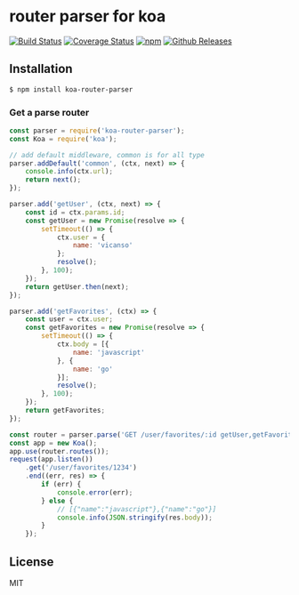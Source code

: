 # router parser for koa

[![Build Status](https://travis-ci.org/vicanso/koa-router-parser.svg?style=flat-square)](https://travis-ci.org/vicanso/koa-router-parser)
[![Coverage Status](https://img.shields.io/coveralls/vicanso/koa-router-parser/master.svg?style=flat)](https://coveralls.io/r/vicanso/koa-router-parser?branch=master)
[![npm](http://img.shields.io/npm/v/koa-router-parser.svg?style=flat-square)](https://www.npmjs.org/package/koa-router-parser)
[![Github Releases](https://img.shields.io/npm/dm/koa-router-parser.svg?style=flat-square)](https://github.com/vicanso/koa-router-parser)

## Installation

```bash
$ npm install koa-router-parser
```

### Get a parse router

```js
const parser = require('koa-router-parser');
const Koa = require('koa');

// add default middleware, common is for all type
parser.addDefault('common', (ctx, next) => {
	console.info(ctx.url);
	return next();
});

parser.add('getUser', (ctx, next) => {
	const id = ctx.params.id;
	const getUser = new Promise(resolve => {
		setTimeout(() => {
			ctx.user = {
				name: 'vicanso'
			};
			resolve();
		}, 100);
	});
	return getUser.then(next);
});

parser.add('getFavorites', (ctx) => {
	const user = ctx.user;
	const getFavorites = new Promise(resolve => {
		setTimeout(() => {
			ctx.body = [{
				name: 'javascript'
			}, {
				name: 'go'
			}];
			resolve();
		}, 100);
	});
	return getFavorites;
});

const router = parser.parse('GET /user/favorites/:id getUser,getFavorites')
const app = new Koa();
app.use(router.routes());
request(app.listen())
	.get('/user/favorites/1234')
	.end((err, res) => {
		if (err) {
			console.error(err);
		} else {
			// [{"name":"javascript"},{"name":"go"}]
			console.info(JSON.stringify(res.body));
		}
	});

```

## License

MIT